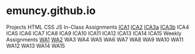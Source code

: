 # emuncy.github.io

Projects
    HTML
    CSS
    JS
In-Class Assignments
    [ICA1](ica/Ellie%20Muncy%20ICA1%20--%20How%20to%20Search.docx)
    [ICA2](ica/Muncy_Ellie%20ICA2%20--%20Exploring%20Directory%20Structures%20(Week%202).docx)
    [ICA3a](ica/ica3a.html) [ICA3b](ica/ica3-part2/index.html)
    ICA4
    ICA5
    ICA6
    ICA7
    ICA8
    ICA9
    ICA10
    ICA11
    ICA12
    ICA13
    ICA14
    ICA15
Weekly Assignments
    [WA1](emuncy.github.io/wa/wa1.html)
    [WA2](emuncy.github.io/wa/wa2.html)
    WA3
    WA4
    WA5
    WA6
    WA7
    WA8
    WA9
    WA10
    WA11
    WA12
    WA13
    WA14
    WA15
    
